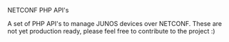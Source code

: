NETCONF PHP API's

A set of PHP API's to manage JUNOS devices over NETCONF. These are not yet production ready, please feel 
free to contribute to the project :)  
